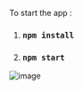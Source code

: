 
To start the app :

1) ### `npm install`

2) ### `npm start`

![image](https://user-images.githubusercontent.com/87814580/161269227-58e4bf47-2ce7-4a6f-85e4-09e5e3ce99db.png)
